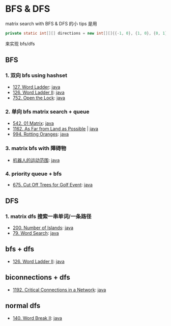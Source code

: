 # BFS & DFS

matrix search with BFS & DFS 的小 tips 是用

```java
private static int[][] directions = new int[][]{{-1, 0}, {1, 0}, {0, 1}, {0, -1}};
```

来实现 bfs/dfs

## BFS

### 1. 双向 bfs using hashset

- [127. Word Ladder](https://leetcode.com/problems/word-ladder/):
  [java](/solution_java/0127_Word_Ladder.java)
- [126. Word Ladder II](https://leetcode.com/problems/word-ladder-ii/):
  [java](/solution_java/0126_Word_Ladder_II.java)
- [752. Open the Lock](https://leetcode.com/problems/open-the-lock/):
  [java](/solution_java/0752_Open_the_Lock.java)

### 2. 单向 bfs matrix search + queue

- [542. 01 Matrix](https://leetcode.com/problems/01-matrix/):
  [java](/solution_java/0542_01_Matrix.java)
- [1162. As Far from Land as Possible](https://leetcode.com/problems/as-far-from-land-as-possible/) | [java](/solution_java/1162_As_Far_from_Land_as_Possible.java)
- [994. Rotting Oranges](https://leetcode.com/problems/rotting-oranges/):
  [java](/solution_java/0994_Rotting_Oranges.java)

### 3. matrix bfs with 障碍物

- [机器人的运动范围](https://www.nowcoder.com/practice/6e5207314b5241fb83f2329e89fdecc8?tpId=13&&tqId=11219&rp=1&ru=/ta/coding-interviews&qru=/ta/coding-interviews/question-ranking):
  [java](/牛客网/机器人的运动范围.java)

### 4. priority queue + bfs

- [675. Cut Off Trees for Golf Event](https://leetcode.com/problems/cut-off-trees-for-golf-event/):
  [java](/solution_java/0675_Cut_Off_Trees_for_Golf_Event.java)

## DFS

### 1. matrix dfs 搜索一串单词/一条路径

- [200. Number of Islands](https://leetcode.com/problems/number-of-islands/):
  [java](/solution_java/0200_Number_of_Islands.java)
- [79. Word Search](https://leetcode.com/problems/word-search/):
  [java](/solution_java/0079_Word_Search.java)

## bfs + dfs

- [126. Word Ladder II](https://leetcode.com/problems/word-ladder-ii/):
  [java](/solution_java/0126_Word_Ladder_II.java)

## biconnections + dfs

- [1192. Critical Connections in a Network](https://leetcode.com/problems/critical-connections-in-a-network/):
  [java](/solution_java/1192_Critical_Connections_in_a_Network)

## normal dfs

- [140. Word Break II](https://leetcode.com/problems/word-break-ii/):
  [java](/solution_java/0140_Word_Break_II.java)

